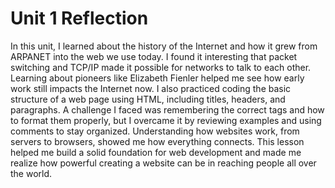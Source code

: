 # Unit 1 Reflection
In this unit, I learned about the history of the Internet and how it grew from ARPANET into the web we use today. I found it interesting that packet switching and TCP/IP made it possible for networks to talk to each other. Learning about pioneers like Elizabeth Fienler helped me see how early work still impacts the Internet now. I also practiced coding the basic structure of a web page using HTML, including titles, headers, and paragraphs. A challenge I faced was remembering the correct tags and how to format them properly, but I overcame it by reviewing examples and using comments to stay organized. Understanding how websites work, from servers to browsers, showed me how everything connects. This lesson helped me build a solid foundation for web development and made me realize how powerful creating a website can be in reaching people all over the world.
